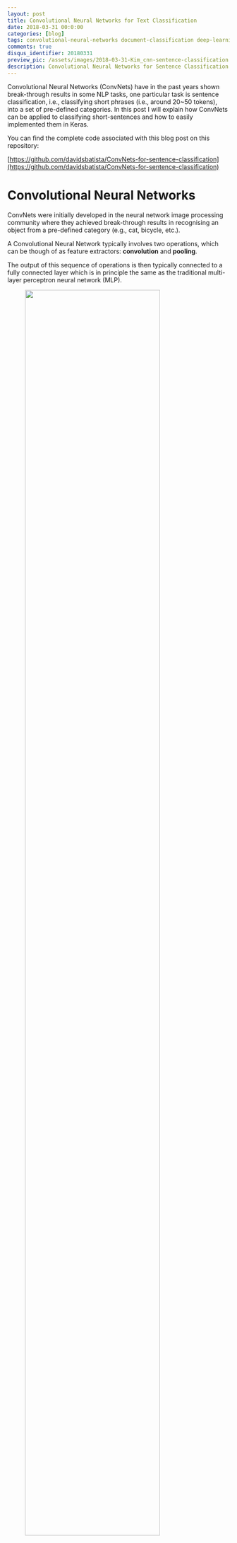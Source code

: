 ```yaml
---
layout: post
title: Convolutional Neural Networks for Text Classification
date: 2018-03-31 00:0:00
categories: [blog]
tags: convolutional-neural-networks document-classification deep-learning neural-networks
comments: true
disqus_identifier: 20180331
preview_pic: /assets/images/2018-03-31-Kim_cnn-sentence-classification.png
description: Convolutional Neural Networks for Sentence Classification
---
```


Convolutional Neural Networks (ConvNets) have in the past years shown break-through results in some NLP tasks, one particular task is sentence classification, i.e., classifying short phrases (i.e., around 20~50 tokens), into a set of pre-defined categories. In this post I will explain how ConvNets can be applied to classifying short-sentences and how to easily implemented them in Keras.

You can find the complete code associated with this blog post on this repository:

[https://github.com/davidsbatista/ConvNets-for-sentence-classification](https://github.com/davidsbatista/ConvNets-for-sentence-classification)

# __Convolutional Neural Networks__

ConvNets were initially developed in the neural network image processing community where they achieved break-through results in recognising an object from a pre-defined category (e.g., cat, bicycle, etc.).

A Convolutional Neural Network typically involves two operations, which can be though of as feature extractors: __convolution__ and __pooling__.

The output of this sequence of operations is then typically connected to a fully connected layer which is in principle the same as the traditional multi-layer perceptron neural network (MLP).

<figure>
  <img style="width: 85%; height: 85%" src="/assets/images/2018-03-31-mylenet_cnn.png">
  <figcaption>The Convolutional Neural Network architecture applied to image classification. <br> (Image adapted from http://deeplearning.net/)</figcaption>
</figure>

<br>


### __Convolutions__

We can think about the input image as a matrix, where each entry represents each pixel, and a value between 0 and 255 representing the brightness intensity. Let's assume it's a black and white image with just one [__channel__](https://www.wikiwand.com/en/Channel_(digital_image)) representing the grayscale. If you would be processing a colour image, and taking into account the colours one would have 3 channels, following the [__RGB colour mode__](https://www.wikiwand.com/en/RGB_color_model).

One way to understand the convolution operation is to imagine placing the __convolution filter__ or __kernel__ on the top of the input image, positioned in a way so that the __kernel__ and the image upper left corners coincide, and then multiplying the values of the input image matrix with the corresponding values in the __convolution filter__.

All of the multiplied values are then added together resulting in a single scalar, which is placed in the first position of a result matrix.

The __kernel__ is then moved $$x$$ pixels to the right, where $$x$$ is denoted __stride length__ and is a parameter of the ConvNet structure. The process of multiplication is then repeated, so that the next value in the result matrix is computed and filled.

This process is then repeated, by first covering an entire row, and then shifting down the columns by the same __stride length__, until all the entries in the input image have been covered.

The output of this process is a matrix with all it's entries filled, called the __convoluted feature__ or __input feature map__.

An input image can be convolved with multiple convolution kernels at once, creating one output for each kernel.

<figure>
  <img style="width: 85%; height: 85%" src="/assets/images/2018-03-31_dpln_0412_cnn.png">
  <figcaption>Example of a convolution operation. <br> (Image adapted from <i>"Deep Learning"</i> by Adam Gibson, Josh Patterson)</figcaption>
</figure>

<br>


### __Pooling__

Next comes the  __pooling__ or __downsampling__ layer, which consists of applying some operation over regions/patches in the __input feature map__ and extracting some representative value for each of the analysed regions/patches.

This process is somehow similar to the convolution described before, but instead of transforming local patches via a learned linear transformation (i.e., the __convolution filter__), they’re transformed via a hardcoded operation.

 Two of the most common pooling operations are max- and average-pooling. __Max-pooling__ selects the maximum of the values in the __input feature map__ region of each step and __average-pooling__ the average value of the values in the region. The output in each step is therefore a single scalar, resulting in significant size reduction in output size.

 <figure>
   <img style="width: 75%; height: 75%" src="/assets/images/2018-03-31_cnn_pooling.jpg">
   <figcaption>Example of a pooling operation with stride length of 2. <br> (Image adapted from <a href="https://medium.com/@Aj.Cheng/convolutional-neural-network-d9f69e473feb">AJ Cheng blog</a>)</figcaption>
 </figure>


Why do we downsample the feature maps and simply just don't remove the pooling layers and keep possibly large feature maps? François Chollet in _"Deep Learning with Python"_ summarises it well in this sentence:

_"The reason to use downsampling is to reduce the number of feature-map coefficients to process, as well as to induce spatial-filter hierarchies by making successive convolution layers look at increasingly large windows (in terms of the fraction of the original input they cover)."_

### __Fully Connected__

The two processes described before i.e.: convolutions and pooling, can been thought of as a feature extractors, then we pass this features, usually as a reshaped vector of one row, further to the network, for instance, a multi-layer perceptron to be trained for classification.

<figure>
  <img style="width: 75%; height: 75%" src="/assets/images/2018-03-31-mlp.png">
  <figcaption>Example of multi-layer perceptron network used to train for classification.</figcaption>
</figure>


This was a briefly description of the ConvNet architecture when applied to image processing, let's now see how we can adapt this architecture to Natural Language Processing tasks.

<br>

---

<br>

# __Convolutional Neural Networks for NLP__

In the case of NLP tasks, i.e., when applied to text instead of images, we have a 1 dimensional array representing the text. Here the architecture of the ConvNets is changed to 1D convolutional-and-pooling operations.

One of the most typically tasks in NLP where ConvNet are used is sentence classification, that is, classifying a sentence into a set of pre-determined categories by considering $$n$$-grams, i.e. it's words or sequence of words, or also characters or sequence of characters.


### __1-D Convolutions over text__

Given a sequence of words $$w_{1:n} = w_{1}, \ldots, w_{n}$$, where each is associated with an embedding vector of dimension $$d$$. A 1D convolution of width-$$k$$ is the result of moving a sliding-window of size $$k$$ over the sentence, and applying the same __convolution filter__ or __kernel__ to each window in the sequence, i.e., a dot-product between the concatenation of the embedding vectors in a given window and a weight vector $$u$$, which is then often followed by a non-linear activation function $$g$$.

Considering a window of words $$w_{i}, \ldots, w_{i+k}$$ the concatenated vector of the $$i$$th window is then:

<center>
$$x_{i} = [w_{i}, w_{i+1}, \ldots, w_{i+k}] \in R^{\ k\ \times\  d}$$
</center>

The __convolution filter__ is applied to each window, resulting in scalar values $$r_{i}$$, each for the $$i$$th window:

<center>
$$r_{i} = g(x_{i} \cdot u) \in R$$
</center>

In practice one typically applies more filters, $$u_{1}, \ldots, u_{l}$$, which can then be represented as a vector multiplied by a matrix $$U$$ and with an addition of a bias term $$b$$:

<center>
$$\text{r}_{i} = g(x_{i} \cdot U + b)$$

<br><br>

with $$\text{r}_{i} \in R^{l},\ \ \ x_{i} \in R^{\ k\ \times\  d},\ \ \  U \in R^{\ k\ \cdot\  d \ \times l}\ \ \  \text{and}\ \ \  b \in R^{l}$$
</center>

An example of a sentence convolution in a vector-concatenation notation:

<figure>
  <img style="width: 75%; height: 75%" src="/assets/images/2018-03-31-sentence_convolution-example.png">
  <figcaption>Example of a sentence convolution with $$k$$=2 and dimensional output $$l$$=3. <br> (Image adapted from <a href="http://u.cs.biu.ac.il/~yogo/">Yoav Goldberg</a> book "Neural Network Methods for NLP")</figcaption>
</figure>


#### __Channels__

In the introduction above I assumed we were processing a black and white image, and therefore we have one matrix representing the grayscale intensity of each pixel. With the [__RGB colour mode__](https://www.wikiwand.com/en/RGB_color_model) each pixel would be a combination of three intensity values instead, one for each of Red, Green and Blue components, and such representation would be stored in three different matrices, providing different characteristics or view of the image, referred to as a [__Channel__](https://www.wikiwand.com/en/Channel_(digital_image)). It's common to apply a different set of filters to each channel, and then combine the three resulting vectors into a single vector.

We can also apply the multiple channels paradigm in text processing as well. For example, for a given phrase or window of text, one channel could be the sequence of words, another channel the sequence of corresponding POS tags, and a third one the shape of the words:

<center>
<style type="text/css">
.tg  {border-collapse:collapse;border-spacing:0;}
.tg td{font-family:Arial, sans-serif;font-size:14px;padding:10px 5px;border-style:solid;border-width:1px;overflow:hidden;word-break:normal;border-color:black;}
.tg th{font-family:Arial, sans-serif;font-size:14px;font-weight:normal;padding:10px 5px;border-style:solid;border-width:1px;overflow:hidden;word-break:normal;border-color:black;}
.tg .tg-hgcj{font-weight:bold;text-align:center}
.tg .tg-amwm{font-weight:bold;text-align:center;vertical-align:top}
</style>
<table class="tg">
  <tr>
    <th>Word:</th>
    <th class="tg-hgcj">The</th>
    <th class="tg-hgcj">plane</th>
    <th class="tg-hgcj">lands</th>
    <th class="tg-hgcj">in</th>
    <th class="tg-amwm">Lisbon</th>
  </tr>
  <tr>
    <th>PoS-tag:</th>
    <td class="tg-hgcj">DET</td>
    <td class="tg-hgcj">NOUN</td>
    <td class="tg-hgcj">VERB</td>
    <td class="tg-hgcj">PROP</td>
    <td class="tg-amwm">NOUN</td>
  </tr>
  <tr>
    <th>Shape:</th>
    <td class="tg-hgcj">Xxx</td>
    <td class="tg-hgcj">xxxx</td>
    <td class="tg-hgcj">xxxx</td>
    <td class="tg-hgcj">xx</td>
    <td class="tg-amwm">Xxxxxx</td>
  </tr>
</table>
</center>

Applying the convolution over the words will result in $$m$$ vectors $$w$$, applying it over the PoS-tags will result also in $$m$$ vectors, and the same for the shapes, again $$m$$ vectors. These three different channels can then be combined either by summation:

<center>
 $$p_i = words_{1:m} + pos_{1:m} + shapes_{1:m}$$
</center>

or by concatenation:

<center>
 $$p_i = [words_{1:m}:pos_{1:m}:shapes_{1:m}]$$.
</center>

__NOTE__: each channel can still have different convolutions that read the source document using different kernel sizes, for instance, applying different context windows over words, pos-tags or shapes.

### __Pooling__

The pooling operation is used to combine the vectors resulting from different convolution windows into a single $$l$$-dimensional vector. This is done again by taking the _max_ or the _average_ value observed in resulting vector from the convolutions. Ideally this vector will capture the most relevant features of the sentence/document.

This vector is then fed further down in the network - hence, the idea that ConvNet itself is just a feature extractor - most probably to a full connected layer to perform prediction.

---

### __Convolutional Neural Networks for Sentence Classification__

I did a quick experiment, based on the paper by Yoon Kim, implementing the 4 ConvNets models he used to perform sentence classification.

- __CNN-rand__: all words are randomly initialized and then modified during training

- __CNN-static__: pre-trained vectors with all the words— including the unknown ones that are randomly initialized—kept static and only the other parameters of the model are learned

- __CNN-non-static__: same as CNN-static but word vectors are fine-tuned

- __CNN-multichannel__: model with two sets of word vectors. Each set of vectors is treated as a channel and each filter is applied

Let's just first quickly look at how these different models look like in as a computational graph. The first three (i.e., CNN-rand, CNN-static and CNN-non-static) look pretty much the same:

<figure>
  <img style="width: 100%; height: 100%" src="/assets/images/2018-03-31-SentenceClassificationConvNets-no_multi_channel.svg">
  <figcaption></figcaption>
</figure>


The CNN-multichannel model uses two embedding layers, in one channel the embeddings are updated, in the second they remain static. It's exactly the same network as above but duplicated and adding an extra layer do concatenate both results into a single vector:

<figure>
  <img style="width: 100%; height: 100%" src="/assets/images/2018-03-31-SentenceClassificationConvNets-multi_channel.svg">
  <figcaption></figcaption>
</figure>

---

# __Experiments and Results__

I applied the implemented models on same of the datasets that Kim reported, but I could not get exactly the same results, first his results were reported over, I believe a Tensorflow implementation, and then there is the issue of how the datasets are pre-processed, i.e., tokenised, cleaned, etc.; that will always impact the results.

Another issue which puzzles me is that all those experiments only take into consideration the accuracy. Since the class samples are not uniformly distributed across the different classes I think this is the wrong way to evaluate a classifier.

All the code for the models and experiments is available here:

[https://github.com/davidsbatista/ConvNets-for-sentence-classification](https://github.com/davidsbatista/ConvNets-for-sentence-classification)

---

## __Summary__

The CNN is just a feature-extraction architecture, alone itself is not useful, but is the fist building block of a larger network. It needs to be trained together with a classification layer in order to produce some useful results.

As Yoav Goldberg summarises it:

_"The CNN layer’s responsibility is to extract meaningful sub-structures that are useful for the overall prediction task at hand. A convolutional neural network is designed to identify indicative local predictors in a large structure, and to combine them to produce a fixed size vector representation of the structure, capturing the local aspects that are most informative for the prediction task at hand. In the NLP case the convolutional architecture will identify $$n$$-grams that are predictive for the task at hand, without the need to pre-specify an embedding vector for each possible ngram."_

* __convolution__ : an operation which applies a filter to a fixed size window.
* __convolution filter__ or __kernel__: a template matrix which is used in the convolution operation.
* __pooling__: combines the vectors resulting from different convolution windows into a single $$l$$-dimensional vector.
* __feature_maps__ : the number of feature maps directly controls capacity and depends on the number of available examples and task complexity.

## __References__

* [__"Convolutional Neural Networks for Sentence Classification" Y. Kim 2014 in Conference on Empirical Methods in Natural Language Processing (EMNLP'14)__](http://www.aclweb.org/anthology/D14-1181)

* [__"Deep Learning" by Adam Gibson, Josh Patterson (O'Reilly Media, Inc. 2017)__](https://www.oreilly.com/library/view/deep-learning/9781491924570/)

* __["Neural Network Methods for Natural Language Processing"](http://www.morganclaypoolpublishers.com/catalog_Orig/product_info.php?products_id=1056) by [Yoav Goldberg](http://www.cs.biu.ac.il/~yogo/) (Morgan & Claypool Publishers 2017)__

* __["Deep Learning with Python"](https://www.manning.com/books/deep-learning-with-python) by [François Chollet](https://github.com/fchollet) (Manning Publications 2017)__
